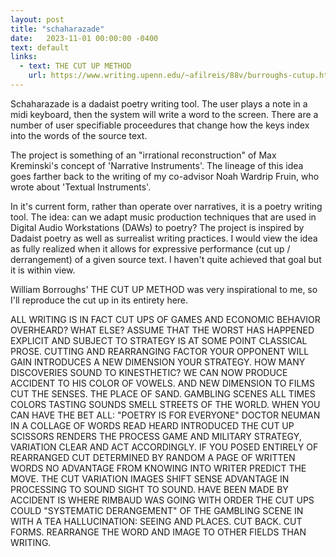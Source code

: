 ```yaml
---
layout: post
title: "schaharazade"
date:   2023-11-01 00:00:00 -0400
text: default
links:
  - text: THE CUT UP METHOD
    url: https://www.writing.upenn.edu/~afilreis/88v/burroughs-cutup.html
---
```

Schaharazade is a dadaist poetry writing tool. The user plays a note in a midi keyboard, then the system will write a word to the screen. There are a number of user specifiable proceedures that change how the keys index into the words of the source text.

The project is something of an "irrational reconstruction" of Max Kreminski's concept of 'Narrative Instruments'. The lineage of this idea goes farther back to the writing of my co-advisor Noah Wardrip Fruin, who wrote about 'Textual Instruments'.

In it's current form, rather than operate over narratives, it is a poetry writing tool. The idea: can we adapt music production techniques that are used in Digital Audio Workstations (DAWs) to poetry? The project is inspired by Dadaist poetry as well as surrealist writing practices. I would view the idea as fully realized when it allows for expressive performance (cut up / derrangement) of a given source text. I haven't quite achieved that goal but it is within view. 

William Borroughs' THE CUT UP METHOD was very inspirational to me, so I'll reproduce the cut up in its entirety here. 

ALL WRITING IS IN FACT CUT UPS OF GAMES AND ECONOMIC BEHAVIOR OVERHEARD? WHAT ELSE? ASSUME THAT THE WORST HAS HAPPENED EXPLICIT AND SUBJECT TO STRATEGY IS AT SOME POINT CLASSICAL PROSE. CUTTING AND REARRANGING FACTOR YOUR OPPONENT WILL GAIN INTRODUCES A NEW DIMENSION YOUR STRATEGY. HOW MANY DISCOVERIES SOUND TO KINESTHETIC? WE CAN NOW PRODUCE ACCIDENT TO HIS COLOR OF VOWELS. AND NEW DIMENSION TO FILMS CUT THE SENSES. THE PLACE OF SAND. GAMBLING SCENES ALL TIMES COLORS TASTING SOUNDS SMELL STREETS OF THE WORLD. WHEN YOU CAN HAVE THE BET ALL: "POETRY IS FOR EVERYONE" DOCTOR NEUMAN IN A COLLAGE OF WORDS READ HEARD INTRODUCED THE CUT UP SCISSORS RENDERS THE PROCESS GAME AND MILITARY STRATEGY, VARIATION CLEAR AND ACT ACCORDINGLY. IF YOU POSED ENTIRELY OF REARRANGED CUT DETERMINED BY RANDOM A PAGE OF WRITTEN WORDS NO ADVANTAGE FROM KNOWING INTO WRITER PREDICT THE MOVE. THE CUT VARIATION IMAGES SHIFT SENSE ADVANTAGE IN PROCESSING TO SOUND SIGHT TO SOUND. HAVE BEEN MADE BY ACCIDENT IS WHERE RIMBAUD WAS GOING WITH ORDER THE CUT UPS COULD "SYSTEMATIC DERANGEMENT" OF THE GAMBLING SCENE IN WITH A TEA HALLUCINATION: SEEING AND PLACES. CUT BACK. CUT FORMS. REARRANGE THE WORD AND IMAGE TO OTHER FIELDS THAN WRITING.
